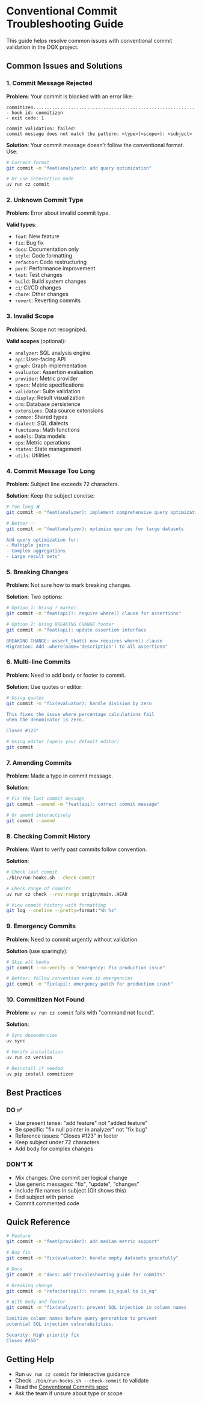 # Conventional Commit Troubleshooting Guide

This guide helps resolve common issues with conventional commit validation in the DQX project.

## Common Issues and Solutions

### 1. Commit Message Rejected

**Problem**: Your commit is blocked with an error like:
```
commitizen.....................................................................Failed
- hook id: commitizen
- exit code: 1

commit validation: failed!
commit message does not match the pattern: <type>(<scope>): <subject>
```

**Solution**: Your commit message doesn't follow the conventional format. Use:
```bash
# Correct format
git commit -m "feat(analyzer): add query optimization"

# Or use interactive mode
uv run cz commit
```

### 2. Unknown Commit Type

**Problem**: Error about invalid commit type.

**Valid types**:
- `feat`: New feature
- `fix`: Bug fix
- `docs`: Documentation only
- `style`: Code formatting
- `refactor`: Code restructuring
- `perf`: Performance improvement
- `test`: Test changes
- `build`: Build system changes
- `ci`: CI/CD changes
- `chore`: Other changes
- `revert`: Reverting commits

### 3. Invalid Scope

**Problem**: Scope not recognized.

**Valid scopes** (optional):
- `analyzer`: SQL analysis engine
- `api`: User-facing API
- `graph`: Graph implementation
- `evaluator`: Assertion evaluation
- `provider`: Metric provider
- `specs`: Metric specifications
- `validator`: Suite validation
- `display`: Result visualization
- `orm`: Database persistence
- `extensions`: Data source extensions
- `common`: Shared types
- `dialect`: SQL dialects
- `functions`: Math functions
- `models`: Data models
- `ops`: Metric operations
- `states`: State management
- `utils`: Utilities

### 4. Commit Message Too Long

**Problem**: Subject line exceeds 72 characters.

**Solution**: Keep the subject concise:
```bash
# Too long ❌
git commit -m "feat(analyzer): implement comprehensive query optimization for handling large datasets with multiple joins and complex aggregations"

# Better ✅
git commit -m "feat(analyzer): optimize queries for large datasets

Add query optimization for:
- Multiple joins
- Complex aggregations
- Large result sets"
```

### 5. Breaking Changes

**Problem**: Not sure how to mark breaking changes.

**Solution**: Two options:
```bash
# Option 1: Using ! marker
git commit -m "feat(api)!: require where() clause for assertions"

# Option 2: Using BREAKING CHANGE footer
git commit -m "feat(api): update assertion interface

BREAKING CHANGE: assert_that() now requires where() clause
Migration: Add .where(name='description') to all assertions"
```

### 6. Multi-line Commits

**Problem**: Need to add body or footer to commit.

**Solution**: Use quotes or editor:
```bash
# Using quotes
git commit -m "fix(evaluator): handle division by zero

This fixes the issue where percentage calculations fail
when the denominator is zero.

Closes #123"

# Using editor (opens your default editor)
git commit
```

### 7. Amending Commits

**Problem**: Made a typo in commit message.

**Solution**:
```bash
# Fix the last commit message
git commit --amend -m "feat(api): correct commit message"

# Or amend interactively
git commit --amend
```

### 8. Checking Commit History

**Problem**: Want to verify past commits follow convention.

**Solution**:
```bash
# Check last commit
./bin/run-hooks.sh --check-commit

# Check range of commits
uv run cz check --rev-range origin/main..HEAD

# View commit history with formatting
git log --oneline --pretty=format:"%h %s"
```

### 9. Emergency Commits

**Problem**: Need to commit urgently without validation.

**Solution** (use sparingly):
```bash
# Skip all hooks
git commit --no-verify -m "emergency: fix production issue"

# Better: follow convention even in emergencies
git commit -m "fix(api): emergency patch for production crash"
```

### 10. Commitizen Not Found

**Problem**: `uv run cz commit` fails with "command not found".

**Solution**:
```bash
# Sync dependencies
uv sync

# Verify installation
uv run cz version

# Reinstall if needed
uv pip install commitizen
```

## Best Practices

### DO ✅
- Use present tense: "add feature" not "added feature"
- Be specific: "fix null pointer in analyzer" not "fix bug"
- Reference issues: "Closes #123" in footer
- Keep subject under 72 characters
- Add body for complex changes

### DON'T ❌
- Mix changes: One commit per logical change
- Use generic messages: "fix", "update", "changes"
- Include file names in subject (Git shows this)
- End subject with period
- Commit commented code

## Quick Reference

```bash
# Feature
git commit -m "feat(provider): add median metric support"

# Bug fix
git commit -m "fix(evaluator): handle empty datasets gracefully"

# Docs
git commit -m "docs: add troubleshooting guide for commits"

# Breaking change
git commit -m "refactor(api)!: rename is_equal to is_eq"

# With body and footer
git commit -m "fix(analyzer): prevent SQL injection in column names

Sanitize column names before query generation to prevent
potential SQL injection vulnerabilities.

Security: High priority fix
Closes #456"
```

## Getting Help

- Run `uv run cz commit` for interactive guidance
- Check `./bin/run-hooks.sh --check-commit` to validate
- Read the [Conventional Commits spec](https://www.conventionalcommits.org/)
- Ask the team if unsure about type or scope
